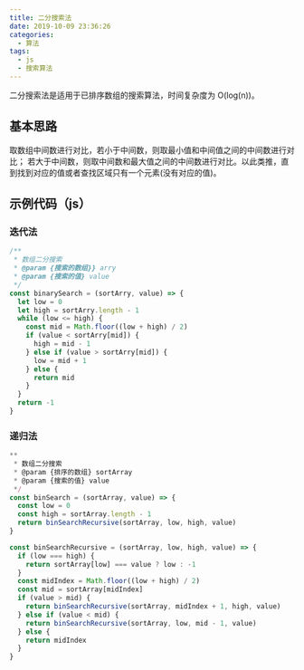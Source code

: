 ```yaml
---
title: 二分搜索法
date: 2019-10-09 23:36:26
categories:
  - 算法
tags:
  - js
  - 搜索算法
---
```


二分搜索法是适用于已排序数组的搜索算法，时间复杂度为 O(log(n))。

## 基本思路

取数组中间数进行对比，若小于中间数，则取最小值和中间值之间的中间数进行对比；
若大于中间数，则取中间数和最大值之间的中间数进行对比。以此类推，直到找到对应的值或者查找区域只有一个元素(没有对应的值)。

## 示例代码（js）

### 迭代法

```js
/**
 * 数组二分搜索
 * @param {搜索的数组}} arry
 * @param {搜索的值} value
 */
const binarySearch = (sortArry, value) => {
  let low = 0
  let high = sortArry.length - 1
  while (low <= high) {
    const mid = Math.floor((low + high) / 2)
    if (value < sortArry[mid]) {
      high = mid - 1
    } else if (value > sortArry[mid]) {
      low = mid + 1
    } else {
      return mid
    }
  }
  return -1
}
```

### 递归法

```js
**
 * 数组二分搜索
 * @param {排序的数组} sortArray
 * @param {搜索的值} value
 */
const binSearch = (sortArray, value) => {
  const low = 0
  const high = sortArray.length - 1
  return binSearchRecursive(sortArray, low, high, value)
}

const binSearchRecursive = (sortArray, low, high, value) => {
  if (low === high) {
    return sortArray[low] === value ? low : -1
  }
  const midIndex = Math.floor((low + high) / 2)
  const mid = sortArray[midIndex]
  if (value > mid) {
    return binSearchRecursive(sortArray, midIndex + 1, high, value)
  } else if (value < mid) {
    return binSearchRecursive(sortArray, low, mid - 1, value)
  } else {
    return midIndex
  }
}
```
